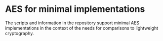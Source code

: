 # AES for minimal implementations

The scripts and information in the repository support minimal AES implementations in the context of the needs for comparisons to lightweight cryptography.

